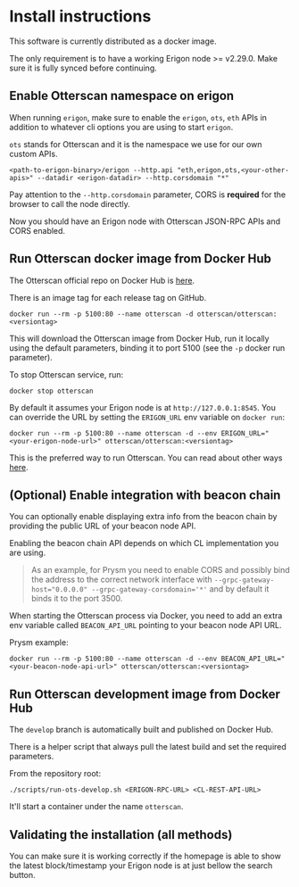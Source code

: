 # Install instructions

This software is currently distributed as a docker image.

The only requirement is to have a working Erigon node >= v2.29.0. Make sure it is fully synced before continuing.

## Enable Otterscan namespace on erigon

When running `erigon`, make sure to enable the `erigon`, `ots`, `eth` APIs in addition to whatever cli options you are using to start `erigon`.

`ots` stands for Otterscan and it is the namespace we use for our own custom APIs.

```
<path-to-erigon-binary>/erigon --http.api "eth,erigon,ots,<your-other-apis>" --datadir <erigon-datadir> --http.corsdomain "*"
```

Pay attention to the `--http.corsdomain` parameter, CORS is **required** for the browser to call the node directly.

Now you should have an Erigon node with Otterscan JSON-RPC APIs and CORS enabled.

## Run Otterscan docker image from Docker Hub

The Otterscan official repo on Docker Hub is [here](https://hub.docker.com/orgs/otterscan/repositories).

There is an image tag for each release tag on GitHub.

```
docker run --rm -p 5100:80 --name otterscan -d otterscan/otterscan:<versiontag>
```

This will download the Otterscan image from Docker Hub, run it locally using the default parameters, binding it to port 5100 (see the `-p` docker run parameter).

To stop Otterscan service, run:

```
docker stop otterscan
```

By default it assumes your Erigon node is at `http://127.0.0.1:8545`. You can override the URL by setting the `ERIGON_URL` env variable on `docker run`:

```
docker run --rm -p 5100:80 --name otterscan -d --env ERIGON_URL="<your-erigon-node-url>" otterscan/otterscan:<versiontag>
```

This is the preferred way to run Otterscan. You can read about other ways [here](./other-ways-to-run-otterscan.md).

## (Optional) Enable integration with beacon chain

You can optionally enable displaying extra info from the beacon chain by providing the public URL of your beacon node API.

Enabling the beacon chain API depends on which CL implementation you are using.

> As an example, for Prysm you need to enable CORS and possibly bind the address to the correct network interface with `--grpc-gateway-host="0.0.0.0" --grpc-gateway-corsdomain='*'` and by default it binds it to the port 3500.

When starting the Otterscan process via Docker, you need to add an extra env variable called `BEACON_API_URL` pointing to your beacon node API URL.

Prysm example:

```
docker run --rm -p 5100:80 --name otterscan -d --env BEACON_API_URL="<your-beacon-node-api-url>" otterscan/otterscan:<versiontag>
```

## Run Otterscan development image from Docker Hub

The `develop` branch is automatically built and published on Docker Hub.

There is a helper script that always pull the latest build and set the required parameters.

From the repository root:

```
./scripts/run-ots-develop.sh <ERIGON-RPC-URL> <CL-REST-API-URL>
```

It'll start a container under the name `otterscan`.

## Validating the installation (all methods)

You can make sure it is working correctly if the homepage is able to show the latest block/timestamp your Erigon node is at just bellow the search button.
